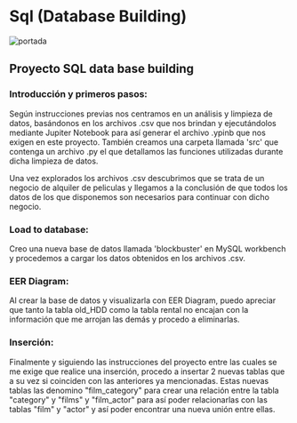 # Sql (Database Building)
![portada](https://soyundba.com/wp-content/uploads/2021/04/Curso-SQL.png)

## Proyecto SQL data base building

### Introducción y primeros pasos:

Según instrucciones previas nos centramos en un  análisis y limpieza de datos, basándonos en los archivos .csv que nos brindan y ejecutándolos mediante Jupiter Notebook para así generar el archivo .ypinb que nos exigen en este proyecto.
También creamos una carpeta llamada 'src' que contenga un archivo .py el que detallamos las funciones utilizadas durante dicha limpieza de datos.

Una vez explorados los archivos .csv descubrimos que se trata de un negocio de alquiler de peliculas y llegamos a la conclusión de que todos los datos de los que disponemos son necesarios para continuar con dicho negocio.



### Load to database:

Creo una nueva base de datos llamada 'blockbuster' en MySQL workbench y procedemos a cargar los datos obtenidos en los archivos .csv.

### EER Diagram:

Al crear la base de datos y visualizarla con EER Diagram, puedo apreciar que tanto la tabla old_HDD como la tabla rental no encajan con la información que me arrojan las demás y procedo a eliminarlas.

### Inserción:

Finalmente y siguiendo las instrucciones del proyecto entre las cuales se me exige que realice una inserción, procedo a insertar 2 nuevas tablas que a su vez si coinciden con las anteriores ya mencionadas. Estas nuevas tablas las denomino "film_category" para crear una relación entre la tabla "category" y "films" y "film_actor" para así poder relacionarlas con las tablas "film" y "actor" y así poder encontrar una nueva unión entre ellas.


